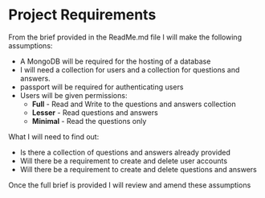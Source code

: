 # Project Requirements
From the brief provided in the ReadMe.md file I will make the following assumptions:
* A MongoDB will be required for the hosting of a database
* I will need a collection for users and a collection for questions and answers.
* passport will be required for authenticating users
* Users will be given permissions:
  * **Full** - Read and Write to the questions and answers collection
  * **Lesser** - Read questions and answers
  * **Minimal** - Read the questions only
  
What I will need to find out:
* Is there a collection of questions and answers already provided
* Will there be a requirement to create and delete user accounts
* Will there be a requirement to create and delete questions and answers
  
Once the full brief is provided I will review and amend these assumptions

